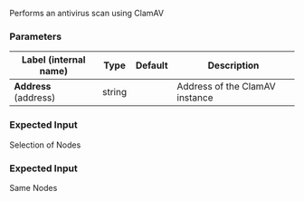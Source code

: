 
 Performs an antivirus scan using ClamAV

### Parameters
|Label (internal name)|Type|Default|Description|
|---|---|---|---|
|**Address** (address)|string|<no value>|Address of the ClamAV instance|



### Expected Input
Selection of Nodes


### Expected Input
Same Nodes


